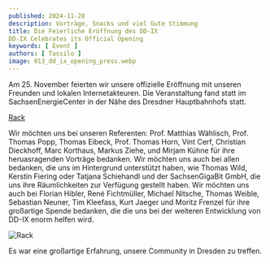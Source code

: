 ```yaml
---
published: 2024-11-28
description: Vorträge, Snacks und viel Gute Stimmung
title: Die Feierliche Eröffnung des DD-IX
DD-IX Celebrates its Official Opening
keywords: [ Event ]
authors: [ Tassilo ]
image: 013_dd_ix_opening_press.webp
---
```

Am 25. November feierten wir unsere offizielle Eröffnung mit unseren Freunden und lokalen Internetakteuren. Die Veranstaltung fand statt 
im SachsenEnergieCenter in der Nähe des Dresdner Hauptbahnhofs statt.

[Rack](013_dd_ix_opening_rack.webp)

Wir möchten uns bei unseren Referenten: Prof. Matthias Wählisch, Prof. Thomas Popp, Thomas Eibeck, Prof. Thomas Horn, Vint Cerf, Christian Dieckhoff,
Marc Korthaus, Markus Ziehe, und Mirjam Kühne für ihre heruasragenden Vorträge bedanken. Wir möchten uns auch bei allen bedanken, die uns im Hintergrund unterstützt haben, wie Thomas Wild,
Kerstin Fiering oder Tatjana Schiehandl und der SachsenGigaBit GmbH, die uns ihre Räumlichkeiten zur Verfügung gestellt haben. Wir möchten uns auch bei Florian Hibler, 
René Fichtmüller, Michael Nitsche, Thomas Weible, Sebastian Neuner, Tim Kleefass, Kurt Jaeger und Moritz Frenzel für ihre großartige Spende bedanken, die
die uns bei der weiteren Entwicklung von DD-IX enorm helfen wird.

![Rack](013_dd_ix_opening_team.webp)

Es war eine großartige Erfahrung, unsere Community in Dresden zu treffen.

